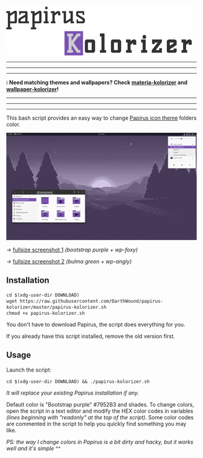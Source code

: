 ![title](papirusK-title.gif)

---
---
---

:information_source: **Need matching themes and wallpapers?
Check [materia-kolorizer](https://github.com/DarthWound/materia-kolorizer) and [wallpaper-kolorizer](https://github.com/DarthWound/wallpaper-kolorizer)!**

---
---
---

This bash script provides an easy way to change [Papirus icon theme](https://github.com/PapirusDevelopmentTeam/papirus-icon-theme) folders color.

![showcase](kolorizerSW.gif)

-> [fullsize screenshot 1](kolorizerSC.png?raw=true) *(bootstrap purple + wp-foxy)*

-> [fullsize screenshot 2](kolorizerSK.png?raw=true) *(bulma green + wp-angly)*

## Installation

```
cd $(xdg-user-dir DOWNLOAD)
wget https://raw.githubusercontent.com/DarthWound/papirus-kolorizer/master/papirus-kolorizer.sh
chmod +x papirus-kolorizer.sh
```

You don't have to download Papirus, the script does everything for you.

If you already have this script installed, remove the old version first.

## Usage

Launch the script:

```
cd $(xdg-user-dir DOWNLOAD) && ./papirus-kolorizer.sh
```

*It will replace your existing Papirus installation if any.*

Default color is "Bootstrap purple" #7952B3 and shades. To change colors, open the script in a text editor and modify the HEX color codes in variables *(lines beginning with "readonly" at the top of the script)*. Some color codes are commented in the script to help you quickly find something you may like.

*PS: the way I change colors in Papirus is a bit dirty and hacky, but it works well and it's simple ^^*
